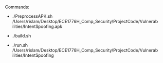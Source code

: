 Commands:

* ./PreprocessAPK.sh /Users/rislam/Desktop/ECE1776H_Comp_Security/ProjectCode/Vulnerabilities/IntentSpoofing.apk

* ./build.sh

* ./run.sh /Users/rislam/Desktop/ECE1776H_Comp_Security/ProjectCode/Vulnerabilities/IntentSpoofing
